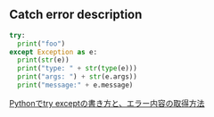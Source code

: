 ## Catch error description

```python
try:
  print("foo")
except Exception as e:
  print(str(e))
  print("type: " + str(type(e)))
  print("args: ") + str(e.args))
  print("message:" + e.message)
```

[Pythonでtry exceptの書き方と、エラー内容の取得方法](https://symfoware.blog.fc2.com/blog-entry-873.html)

